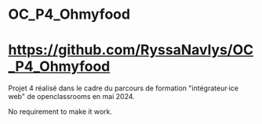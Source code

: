 # OC_P4_Ohmyfood
# https://github.com/RyssaNavlys/OC_P4_Ohmyfood

Projet 4 réalisé dans le cadre du parcours de formation "intégrateur·ice web" de openclassrooms en mai 2024.

No requirement to make it work.
